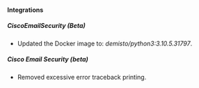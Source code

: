 
#### Integrations
##### CiscoEmailSecurity (Beta)
- Updated the Docker image to: *demisto/python3:3.10.5.31797*.

##### Cisco Email Security (beta)
- Removed excessive error traceback printing.

